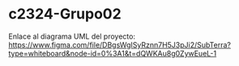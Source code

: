 # c2324-Grupo02

Enlace al diagrama UML del proyecto:<br>
https://www.figma.com/file/DBgsWgISyRznn7H5J3pJi2/SubTerra?type=whiteboard&node-id=0%3A1&t=dQWKAu8g0ZywEueL-1
